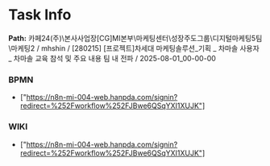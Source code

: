 # Task Info

**Path:** 카페24(주)\본사사업장\[CG]MI본부\마케팅센터\성장주도그룹\디지털마케팅5팀\마케팅2 / mhshin / [280215] [프로젝트]차세대 마케팅솔루션_기획 _ 차마솔 사용자 _ 차마솔 교육 참석 및 주요 내용 팀 내 전파 / 2025-08-01_00-00-00

### BPMN
- ["https://n8n-mi-004-web.hanpda.com/signin?redirect=%252Fworkflow%252FJBwe6QSqYXI1XUJK"]

### WIKI
- ["https://n8n-mi-004-web.hanpda.com/signin?redirect=%252Fworkflow%252FJBwe6QSqYXI1XUJK"]


